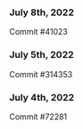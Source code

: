### July 8th, 2022

Commit #41023

### July 5th, 2022

Commit #314353


### July 4th, 2022

Commit #72281
